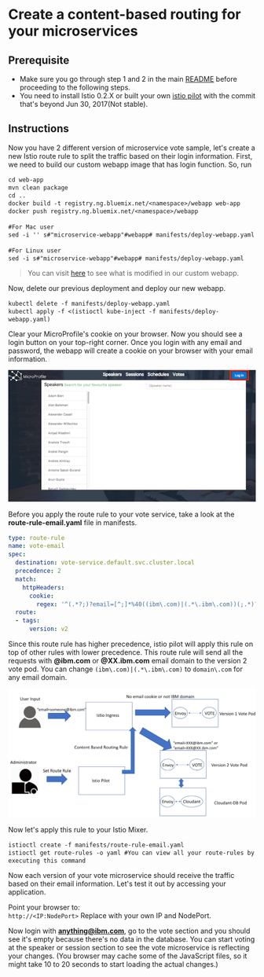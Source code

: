 # Create a content-based routing for your microservices

## Prerequisite
- Make sure you go through step 1 and 2 in the main [README](README.md) before proceeding to the following steps.
- You need to install Istio 0.2.X or built your own [istio pilot](https://github.com/istio/pilot) with the commit that's beyond Jun 30, 2017(Not stable).

## Instructions

Now you have 2 different version of microservice vote sample, let's create a new Istio route rule to split the traffic based on their login information. First, we need to build our custom webapp image that has login function. So, run 

```
cd web-app
mvn clean package
cd ..
docker build -t registry.ng.bluemix.net/<namespace>/webapp web-app
docker push registry.ng.bluemix.net/<namespace>/webapp

#For Mac user
sed -i '' s#"microservice-webapp"#webapp# manifests/deploy-webapp.yaml 

#For Linux user
sed -i s#"microservice-webapp"#webapp# manifests/deploy-webapp.yaml
```

> You can visit [here](webapp_compare.md) to see what is modified in our custom webapp.

Now, delete our previous deployment and deploy our new webapp.
```shell
kubectl delete -f manifests/deploy-webapp.yaml
kubectl apply -f <(istioctl kube-inject -f manifests/deploy-webapp.yaml)
```

Clear your MicroProfile's cookie on your browser. Now you should see a login button on your top-right corner. Once you login with any email and password, the webapp will create a cookie on your browser with your email information.

![Webapp](images/ui5.png)

Before you apply the route rule to your vote service, take a look at the **route-rule-email.yaml** file in manifests.
```yaml
type: route-rule
name: vote-email
spec:
  destination: vote-service.default.svc.cluster.local
  precedence: 2
  match:
    httpHeaders:
      cookie:
        regex: '^(.*?;)?email=[^;]*%40((ibm\.com)|(.*\.ibm\.com))(;.*)?$'
  route:
  - tags:
      version: v2
```

Since this route rule has higher precedence, istio pilot will apply this rule on top of other rules with lower precedence. This route rule will send all the requests with **@ibm.com** or **@XX.ibm.com** email domain to the version 2 vote pod. You can change `(ibm\.com)|(.*\.ibm\.com)` to `domain\.com` for any email domain.

![content based routing](images/content_based_routing.png)

Now let's apply this rule to your Istio Mixer.

```shell
istioctl create -f manifests/route-rule-email.yaml
istioctl get route-rules -o yaml #You can view all your route-rules by executing this command
```

Now each version of your vote microservice should receive the traffic based on their email information. Let's test it out by accessing your application.

Point your browser to:  
`http://<IP:NodePort>` Replace with your own IP and NodePort.

Now login with **anything@ibm.com**, go to the vote section and you should see it's empty because there's no data in the database. You can start voting at the speaker or session section to see the vote microservice is reflecting your changes. (You browser may cache some of the JavaScript files, so it might take 10 to 20 seconds to start loading the actual changes.)